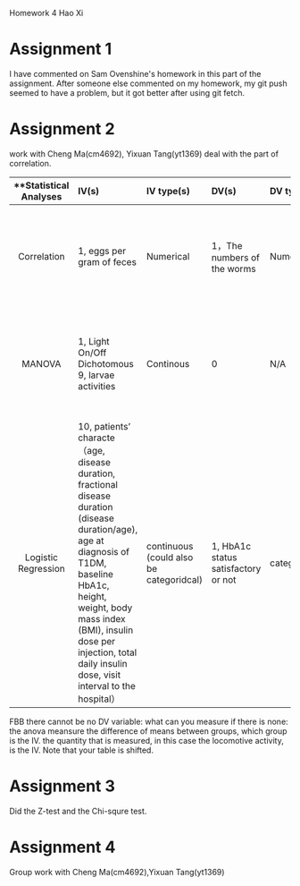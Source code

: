 Homework 4
Hao Xi

# Assignment 1  

I have commented on Sam Ovenshine's homework in this part of the assignment.
After someone else commented on my homework, my git push seemed to have a problem, but it got better after using git fetch.

# Assignment 2

work with Cheng Ma(cm4692), Yixuan Tang(yt1369)
deal with the part of correlation.



| **Statistical Analyses	|  IV(s)  |  IV type(s) |  DV(s)  |  DV type(s)  |  Control Var | Control Var type  | Question to be answered | _H0_ | alpha | link to paper **|
|:----------:|:----------|:------------|:-------------|:-------------|:------------|:------------- |:------------------|:----:|:-------:|:-------|
Correlation	| 1, eggs per gram of feces | Numerical | 1，The numbers of the worms| Numerical | 1, 1，	egg-positive or negative |  categorical | 	If the numbers of the worms correlated with the egg counts in human clonorchiasis | there was no significant positive  correlation between eggs per gram of feces and numbers of worms | 0.001 | [Correlation between Discharged Worms and Fecal Egg Counts in Human Clonorchiasis](http://journals.plos.org/plosntds/article?id=10.1371/journal.pntd.0001339) |
  |||||||||
 MANOVA	| 1, Light On/Off	Dichotomous	9, larvae activities |	Continous	| 0	| N/A	| Do Zebrafish larvae display rich locomotor behaviour upon external stimulation? |	Locomotor activity before stimulation = Locomotor activity during/after stimulation	| 0.05 | [Statistical Analysis of Zebrafish Locomotor Response](http://journals.plos.org/plosone/article?id=10.1371/journal.pone.0139521) 
  |||||||||  
Logistic Regression	| 10, patients’ characte（age, disease duration, fractional disease duration (disease duration/age), age at diagnosis of T1DM, baseline HbA1c, height, weight, body mass index (BMI), insulin dose per injection, total daily insulin dose, visit interval to the hospital） | continuous (could also be categoridcal) | 1, HbA1c status satisfactory or not| categorical |   | continuous (could also be categoridcal) | 	identify patient characteristics that were predictive of satisfactory glycaemic control in the paediatric population | a specific patient characteristics has no correlation with HbA1c status | 0.05 | [Prediction of glycaemic control in young children and adolescents with type 1 diabetes mellitus using mixed-effects logistic regression modelling](http://journals.plos.org/plosone/article?id=10.1371/journal.pone.0182181) |
  
  FBB there cannot be no DV variable: what can you measure if there is none: the anova meansure the difference of means between groups, which group is the IV. the quantity that is measured, in this case the locomotive activity, is the IV. Note that your table is shifted.
  
# Assignment 3

Did the Z-test and the Chi-squre test.

# Assignment 4

Group work with Cheng Ma(cm4692),Yixuan Tang(yt1369)





